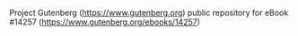Project Gutenberg (https://www.gutenberg.org) public repository for
eBook #14257 (https://www.gutenberg.org/ebooks/14257)
